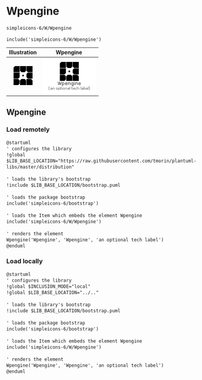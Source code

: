 # Wpengine


```text
simpleicons-6/W/Wpengine
```

```text
include('simpleicons-6/W/Wpengine')
```



| Illustration | Wpengine |
| :---: | :---: |
| ![illustration for Illustration](../../simpleicons-6/W/Wpengine.png) | ![illustration for Wpengine](../../simpleicons-6/W/Wpengine.Local.png) |




## Wpengine

### Load remotely
```plantuml
@startuml
' configures the library
!global $LIB_BASE_LOCATION="https://raw.githubusercontent.com/tmorin/plantuml-libs/master/distribution"

' loads the library's bootstrap
!include $LIB_BASE_LOCATION/bootstrap.puml

' loads the package bootstrap
include('simpleicons-6/bootstrap')

' loads the Item which embeds the element Wpengine
include('simpleicons-6/W/Wpengine')

' renders the element
Wpengine('Wpengine', 'Wpengine', 'an optional tech label')
@enduml
```

### Load locally
```plantuml
@startuml
' configures the library
!global $INCLUSION_MODE="local"
!global $LIB_BASE_LOCATION="../.."

' loads the library's bootstrap
!include $LIB_BASE_LOCATION/bootstrap.puml

' loads the package bootstrap
include('simpleicons-6/bootstrap')

' loads the Item which embeds the element Wpengine
include('simpleicons-6/W/Wpengine')

' renders the element
Wpengine('Wpengine', 'Wpengine', 'an optional tech label')
@enduml
```

